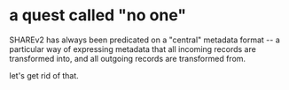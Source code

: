 # a quest called "no one"

SHAREv2 has always been predicated on a "central" metadata format -- a particular
way of expressing metadata that all incoming records are transformed into, and all
outgoing records are transformed from.

let's get rid of that.
